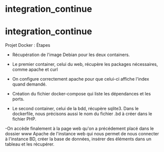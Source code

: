 # integration_continue
# integration_continue
Projet Docker : Étapes

- Récupération de l'image Debian pour les deux containers.
- Le premier container, celui du web, récupère les packages nécessaires, comme apache et curl
- On configure correctement apache pour que celui-ci affiche l'index quand demandé.

- Création du fichier docker-compose qui liste les dépendances et les ports.

- Le second container, celui de la bdd, récupère sqlite3. Dans le dockerfile, nous précisons aussi le nom du fichier .bd à créer dans le fichier PHP.

-On accède finalement à la page web qu'on  a précédement placé dans le dossier www Apache de l'instance web qui nous permet de nous connecter à l'instance BD, créer la base de données, insérer des éléments dans un tableau et les récupérer.



